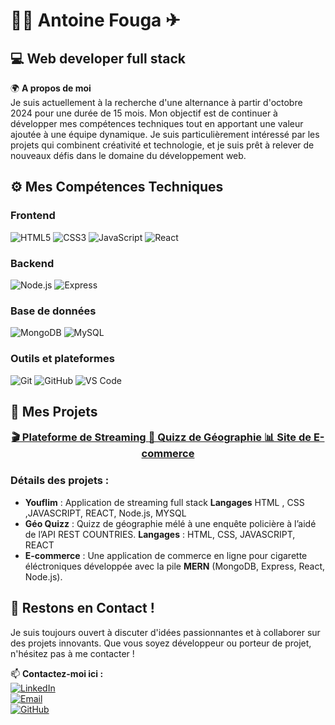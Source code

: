 # 👨‍💻 Antoine Fouga ✈ 

## 💻 Web developer full stack 

🌍 **A propos de moi**  
Je suis actuellement à la recherche d'une alternance à partir d'octobre 2024 pour une durée de 15 mois. Mon objectif est de continuer à développer mes compétences techniques tout en apportant une valeur ajoutée à une équipe dynamique. Je suis particulièrement intéressé par les projets qui combinent créativité et technologie, et je suis prêt à relever de nouveaux défis dans le domaine du développement web.

## ⚙️ Mes Compétences Techniques
### **Frontend**
![HTML5](https://img.shields.io/badge/-HTML5-E34F26?logo=html5&logoColor=white&style=flat)
![CSS3](https://img.shields.io/badge/-CSS3-1572B6?logo=css3&logoColor=white&style=flat)
![JavaScript](https://img.shields.io/badge/-JavaScript-F7DF1E?logo=javascript&logoColor=black&style=flat)
![React](https://img.shields.io/badge/-React-61DAFB?logo=react&logoColor=black&style=flat)

### **Backend**
![Node.js](https://img.shields.io/badge/-Node.js-339933?logo=node.js&logoColor=white&style=flat)
![Express](https://img.shields.io/badge/-Express-000000?logo=express&logoColor=white&style=flat)

### **Base de données**
![MongoDB](https://img.shields.io/badge/-MongoDB-47A248?logo=mongodb&logoColor=white&style=flat)
![MySQL](https://img.shields.io/badge/-MySQL-4479A1?logo=mysql&logoColor=white&style=flat)

### **Outils et plateformes**
![Git](https://img.shields.io/badge/-Git-F05032?logo=git&logoColor=white&style=flat)
![GitHub](https://img.shields.io/badge/-GitHub-181717?logo=github&logoColor=white&style=flat)
![VS Code](https://img.shields.io/badge/-VS_Code-007ACC?logo=visual-studio-code&logoColor=white&style=flat)

## 🚀 Mes Projets

<div align="center">
  <a href="https://github.com/WildCodeSchool-2024-02/JS-RemoteFR-CodeOfWar-P3-Original-Digitals">
    <h3 style="display:inline;">🎬 Plateforme de Streaming</h3>
  </a>
  
  <a href="https://github.com/WildCodeSchool-2024-02/JS-RemoteFR-CodeOfWar-P2-ReplitAfterMe">
    <h3 style="display:inline;">🔎 Quizz de Géographie</h3>
  </a>
  
  <a href="https://github.com/antoinefouga/e-com">
    <h3 style="display:inline;">📊 Site de E-commerce</h3>
  </a>
</div>

### Détails des projets :
- **Youflim** : Application de streaming full stack **Langages**  HTML , CSS ,JAVASCRIPT, REACT, Node.js, MYSQL
- **Géo Quizz** : Quizz de géographie mélé à une enquête policière à l’aidé de l’API REST COUNTRIES. **Langages** : HTML, CSS, JAVASCRIPT, REACT
- **E-commerce** : Une application de commerce en ligne pour cigarette éléctroniques développée avec la pile **MERN** (MongoDB, Express, React, Node.js).

## 🤝 Restons en Contact !
Je suis toujours ouvert à discuter d'idées passionnantes et à collaborer sur des projets innovants. Que vous soyez développeur ou porteur de projet, n'hésitez pas à me contacter !

📫 **Contactez-moi ici :**  
[![LinkedIn](https://img.shields.io/badge/-LinkedIn-0A66C2?logo=linkedin&logoColor=white&style=flat)](https://www.linkedin.com/in/antoine-fouga/)  
[![Email](https://img.shields.io/badge/-Email-D14836?logo=gmail&logoColor=white&style=flat)](antoinfouga@orange.fr)  
[![GitHub](https://img.shields.io/badge/-GitHub-181717?logo=github&logoColor=white&style=flat)](https://github.com/antoinefouga)  
